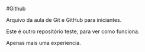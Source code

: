 #Github

Arquivo da aula de Git e GitHub para iniciantes.

Este é outro repositório teste, para ver como funciona.

Apenas mais uma experiencia.
